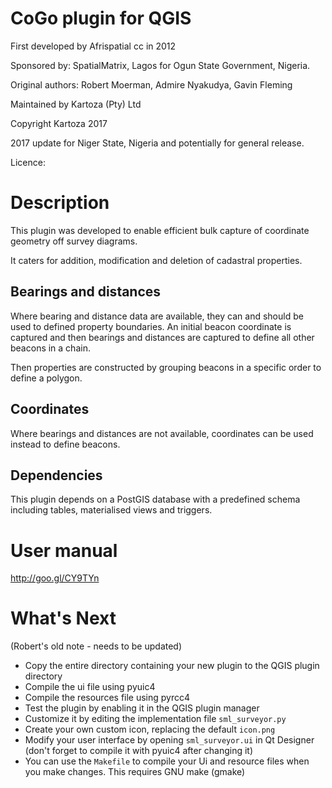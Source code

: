 # CoGo plugin for QGIS

First developed by Afrispatial cc in 2012

Sponsored by: SpatialMatrix, Lagos for Ogun State Government, Nigeria. 

Original authors: Robert Moerman, Admire Nyakudya, Gavin Fleming

Maintained by Kartoza (Pty) Ltd 

Copyright Kartoza 2017

2017 update for Niger State, Nigeria and potentially for general release. 

Licence:

# Description

This plugin was developed to enable efficient bulk capture of coordinate geometry off survey diagrams. 

It caters for addition, modification and deletion of cadastral properties.

## Bearings and distances

Where bearing and distance data are available, they can and should be used to defined property boundaries. An initial beacon coordinate is captured and then bearings and distances are captured to define all other beacons in a chain. 

Then properties are constructed by grouping beacons in a specific order to define a polygon. 

## Coordinates

Where bearings and distances are not available, coordinates can be used instead to define beacons. 

## Dependencies

This plugin depends on a PostGIS database with a predefined schema including tables, materialised views and triggers. 

# User manual

http://goo.gl/CY9TYn


# What's Next 
(Robert's old note - needs to be updated)

- Copy the entire directory containing your new plugin to the QGIS plugin directory
- Compile the ui file using pyuic4
- Compile the resources file using pyrcc4
- Test the plugin by enabling it in the QGIS plugin manager
- Customize it by editing the implementation file `sml_surveyor.py`
- Create your own custom icon, replacing the default `icon.png`
- Modify your user interface by opening `sml_surveyor.ui` in Qt Designer (don't forget to compile it with pyuic4 after changing it)
- You can use the `Makefile` to compile your Ui and resource files when you make changes. This requires GNU make (gmake)


